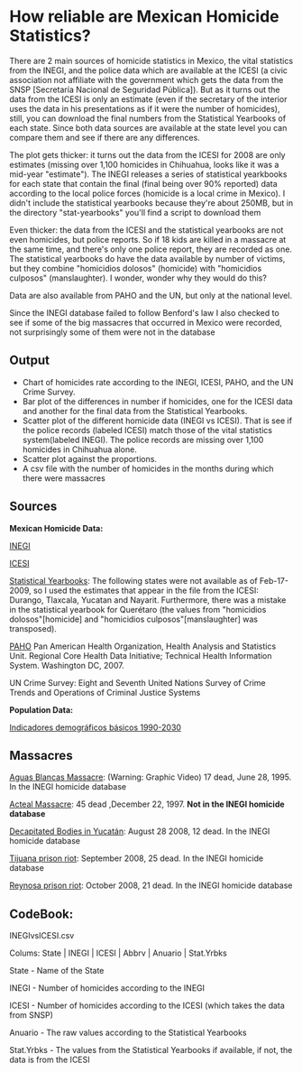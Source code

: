 ﻿How reliable are Mexican Homicide Statistics?
================================================

There are 2 main sources of homicide statistics in Mexico, the vital
statistics from the INEGI, and the police data which are available at
the ICESI (a civic association not affiliate with the
government which gets the data from the SNSP [Secretaría Nacional de Seguridad Pública]). But as it turns out the data from the ICESI is only an estimate
(even if the secretary of the interior uses the data in his presentations
as if it were the number of homicides), 
still, you can download the final numbers from the Statistical Yearbooks of 
each state. Since both data sources are available at the state level you can
compare them and see if there are any differences.

The plot gets thicker: it turns out the data from the ICESI for 2008 are only
estimates (missing over 1,100 homicides in Chihuahua, looks like it was a mid-year
"estimate"). The INEGI releases a series of statistical yearkbooks for each state
that contain the final (final being over 90% reported) data according to the local police forces (homicide is a 
local crime in Mexico). I didn't include the statistical yearbooks because they're
about 250MB, but in the directory "stat-yearbooks" you'll find a script to download them

Even thicker: the data from the ICESI and the statistical yearbooks are not even 
homicides, but police reports. So if 18 kids are killed in a massacre at the same 
time, and there's only one police report, they are recorded as one. The statistical
yearbooks do have the data available by number of victims, but they combine "homicidios
dolosos" (homicide) with "homicidios culposos" (manslaughter). I wonder, wonder why
they would do this?

Data are also available from PAHO and the UN, but only at the national level.

Since the INEGI database failed to follow Benford's law I also checked to see if some of the big massacres that occurred in Mexico were recorded, not surprisingly some of them were not in the database

Output
------
* Chart of homicides rate according to the INEGI, ICESI, PAHO, and the UN Crime Survey.
* Bar plot of the differences in number if homicides, one for the ICESI data and another for the final data from the Statistical Yearbooks.
* Scatter plot of the different homicide data (INEGI vs ICESI). That is see if the police records (labeled ICESI) match those of the vital statistics system(labeled INEGI). The police records are missing over 1,100 homicides in Chihuahua alone.
* Scatter plot against the proportions.
* A csv file with the number of homicides in the months during which there were massacres

Sources
------
__Mexican Homicide Data:__

[INEGI](http://www.inegi.org.mx/est/contenidos/espanol/proyectos/continuas/vitales/bd/mortalidad/MortalidadGeneral.asp?s=est&c=11144)

[ICESI](http://www.icesi.org.mx/documentos/estadisticas/estadisticas/denuncias_homicidio_doloso_1997_2008.xls)

[Statistical Yearbooks](http://www.inegi.org.mx/est/contenidos/espanol/sistemas/sisnav/selproy.aspx): The following states were not available as of Feb-17-2009, so I used the estimates that appear in the file from the ICESI: Durango, Tlaxcala, Yucatan and Nayarit. Furthermore, there was a mistake in the statistical yearbook for Querétaro (the values from "homicidios dolosos"[homicide] and "homicidios culposos"[manslaughter] was transposed).

[PAHO](http://www.paho.org/English/SHA/coredata/tabulator/newTabulator.htm) Pan American Health Organization, Health Analysis and Statistics Unit. Regional Core Health Data Initiative; Technical Health Information System. Washington DC, 2007.

UN Crime Survey: Eight and Seventh United Nations Survey of Crime Trends and Operations of Criminal Justice Systems

__Population Data:__

[Indicadores demográficos básicos 1990-2030](http://www.conapo.gob.mx/index.php?option=com_content&view=article&id=125&Itemid=203)


Massacres
----------

[Aguas Blancas Massacre](http://www.sfgate.com/chronicle/special/mexico/massacre.html): (Warning: Graphic Video) 17 dead, June 28, 1995. In the INEGI homicide database

[Acteal Massacre](http://zedillo.presidencia.gob.mx/pages/chiapas/docs/crono.html): 45 dead ,December 22, 1997. __Not in the INEGI homicide database__

[Decapitated Bodies in Yucatán](http://www2.esmas.com/noticierostelevisa/mexico/009070/hallan-doce-cadaveres-decapitados-yucatan): August 28 2008, 12 dead. In the INEGI homicide database

[Tijuana prison riot](http://news.newamericamedia.org/news/view_article.html?article_id=413e55db3c6d5eac317d63edb8ce03d8): September 2008,  25 dead. In the INEGI homicide database

[Reynosa prison riot](http://www.horacerotam.com/Not_interior1.asp?Id=NHCT22047&link=280):  October 2008, 21 dead. In the INEGI homicide database


CodeBook:
---------
INEGIvsICESI.csv

Colums:
State	| INEGI	| ICESI	| Abbrv	| Anuario	| Stat.Yrbks

State - Name of the State

INEGI - Number of homicides according to the INEGI

ICESI - Number of homicides according to the ICESI (which takes the data from SNSP)

Anuario - The raw values according to the Statistical Yearbooks

Stat.Yrbks - The values from the Statistical Yearbooks if available, if not, the data is from the ICESI

